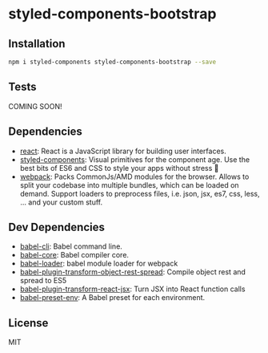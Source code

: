 # styled-components-bootstrap 



## Installation

```sh
npm i styled-components styled-components-bootstrap --save
```


## Tests

COMING SOON!

## Dependencies

- [react](https://github.com/facebook/react): React is a JavaScript library for building user interfaces.
- [styled-components](https://github.com/styled-components/styled-components): Visual primitives for the component age. Use the best bits of ES6 and CSS to style your apps without stress 💅
- [webpack](https://github.com/webpack/webpack): Packs CommonJs/AMD modules for the browser. Allows to split your codebase into multiple bundles, which can be loaded on demand. Support loaders to preprocess files, i.e. json, jsx, es7, css, less, ... and your custom stuff.

## Dev Dependencies

- [babel-cli](https://github.com/babel/babel/tree/master/packages): Babel command line.
- [babel-core](https://github.com/babel/babel/tree/master/packages): Babel compiler core.
- [babel-loader](https://github.com/babel/babel-loader): babel module loader for webpack
- [babel-plugin-transform-object-rest-spread](https://github.com/babel/babel/tree/master/packages): Compile object rest and spread to ES5
- [babel-plugin-transform-react-jsx](https://github.com/babel/babel/tree/master/packages): Turn JSX into React function calls
- [babel-preset-env](https://github.com/babel/babel-preset-env): A Babel preset for each environment.


## License

MIT
